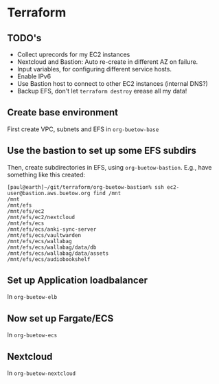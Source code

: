 # Terraform

## TODO's

* Collect uprecords for my EC2 instances
* Nextcloud and Bastion: Auto re-create in different AZ on failure.
* Input variables, for configuring different service hosts.
* Enable IPv6
* Use Bastion host to connect to other EC2 instances (internal DNS?)
* Backup EFS, don't let `terraform destroy` erease all my data!

## Create base environment

First create VPC, subnets and EFS in `org-buetow-base`

## Use the bastion to set up some EFS subdirs

Then, create subdirectories in EFS, using `org-buetow-bastion`. E.g., have something like this created:

```shell
[paul@earth]~/git/terraform/org-buetow-bastion% ssh ec2-user@bastion.aws.buetow.org find /mnt
/mnt
/mnt/efs
/mnt/efs/ec2
/mnt/efs/ec2/nextcloud
/mnt/efs/ecs
/mnt/efs/ecs/anki-sync-server
/mnt/efs/ecs/vaultwarden
/mnt/efs/ecs/wallabag
/mnt/efs/ecs/wallabag/data/db
/mnt/efs/ecs/wallabag/data/assets
/mnt/efs/ecs/audiobookshelf
```

## Set up Application loadbalancer

In `org-buetow-elb`

## Now set up Fargate/ECS

In `org-buetow-ecs`

## Nextcloud

In `org-buetow-nextcloud`
